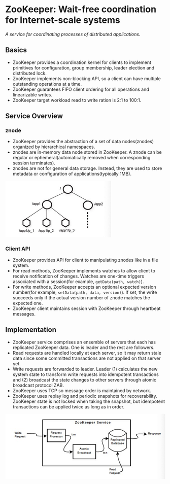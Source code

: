 # ZooKeeper: Wait-free coordination for Internet-scale systems

*A service for coordinating processes of distributed applications.*

## Basics

- ZooKeeper provides a coordination kernel for clients to implement primitives for configuration, group membership, leader election and distributed lock.
- ZooKeeper implements non-blocking API, so a client can have multiple outstanding operations at a time.
- ZooKeeper guarantees FIFO client ordering for all operations and linearizable writes.
- ZooKeeper target workload read to write ration is 2:1 to 100:1.

## Service Overview

### znode

- ZooKeeper provides the abstraction of a set of data nodes(znodes) organized by hierarchical namespaces.
- znodes are in-memory data node stored in ZooKeeper. A znode can be regular or ephemeral(automatically removed when corresponding session terminates).
- znodes are not for general data storage. Instead, they are used to store metadata or configuration of applications(typically 1MB).



![znode](images/znode.jpg)

### Client API

- ZooKeeper provides API for client to manipulating znodes like in a file system.
- For read methods, ZooKeeper implements watches to allow client to receive notification of changes.  Watches are one-time triggers associated with a session(for example, `getData(path, watch)`).
- For write methods, ZooKeeper accepts an optional expected version number(for example, `setData(path, data, version)`). If set, the write succeeds only if the actual version number of znode matches the expected one.
- ZooKeeper client maintains session with ZooKeeper through heartbeat messages.

## Implementation

- ZooKeeper service comprises an ensemble of servers that each has replicated ZooKeeper data. One is leader and the rest are followers.
- Read requests are handled locally at each server, so it may return stale data since some committed transactions are not applied on that server yet.
- Write requests are forwarded to leader. Leader (1) calculates the new system state to transform write requests into idempotent transactions and (2) broadcast the state changes to other servers through atomic broadcast protocol ZAB.
- ZooKeeper uses TCP so message order is maintained by network.
- ZooKeeper uses replay log and periodic snapshots for recoverability. ZooKeeper state is not locked when taking the snapshot, but idempotent transactions can be applied twice as long as in order.

![components](images/components.jpg)